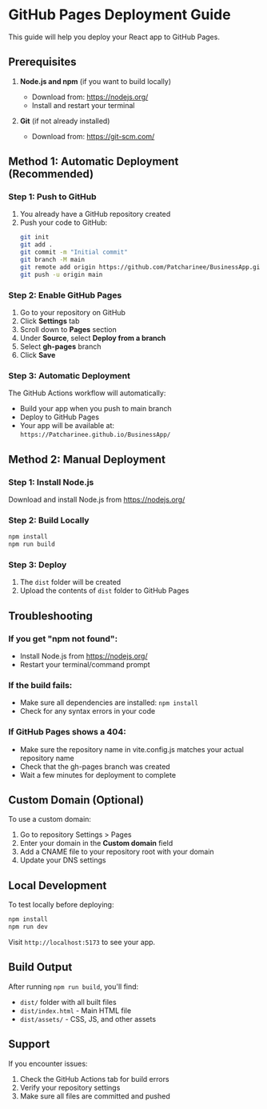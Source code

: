 # GitHub Pages Deployment Guide

This guide will help you deploy your React app to GitHub Pages.

## Prerequisites

1. **Node.js and npm** (if you want to build locally)
   - Download from: https://nodejs.org/
   - Install and restart your terminal

2. **Git** (if not already installed)
   - Download from: https://git-scm.com/

## Method 1: Automatic Deployment (Recommended)

### Step 1: Push to GitHub
1. You already have a GitHub repository created
2. Push your code to GitHub:
   ```bash
   git init
   git add .
   git commit -m "Initial commit"
   git branch -M main
   git remote add origin https://github.com/Patcharinee/BusinessApp.git
   git push -u origin main
   ```

### Step 2: Enable GitHub Pages
1. Go to your repository on GitHub
2. Click **Settings** tab
3. Scroll down to **Pages** section
4. Under **Source**, select **Deploy from a branch**
5. Select **gh-pages** branch
6. Click **Save**

### Step 3: Automatic Deployment
The GitHub Actions workflow will automatically:
- Build your app when you push to main branch
- Deploy to GitHub Pages
- Your app will be available at: `https://Patcharinee.github.io/BusinessApp/`

## Method 2: Manual Deployment

### Step 1: Install Node.js
Download and install Node.js from https://nodejs.org/

### Step 2: Build Locally
```bash
npm install
npm run build
```

### Step 3: Deploy
1. The `dist` folder will be created
2. Upload the contents of `dist` folder to GitHub Pages

## Troubleshooting

### If you get "npm not found":
- Install Node.js from https://nodejs.org/
- Restart your terminal/command prompt

### If the build fails:
- Make sure all dependencies are installed: `npm install`
- Check for any syntax errors in your code

### If GitHub Pages shows a 404:
- Make sure the repository name in vite.config.js matches your actual repository name
- Check that the gh-pages branch was created
- Wait a few minutes for deployment to complete

## Custom Domain (Optional)

To use a custom domain:
1. Go to repository Settings > Pages
2. Enter your domain in the **Custom domain** field
3. Add a CNAME file to your repository root with your domain
4. Update your DNS settings

## Local Development

To test locally before deploying:
```bash
npm install
npm run dev
```

Visit `http://localhost:5173` to see your app.

## Build Output

After running `npm run build`, you'll find:
- `dist/` folder with all built files
- `dist/index.html` - Main HTML file
- `dist/assets/` - CSS, JS, and other assets

## Support

If you encounter issues:
1. Check the GitHub Actions tab for build errors
2. Verify your repository settings
3. Make sure all files are committed and pushed 
